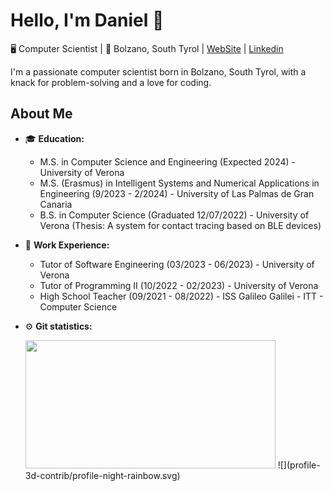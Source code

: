 # Hello, I'm Daniel 👋 

🖥️ Computer Scientist | 📍 Bolzano, South Tyrol | [WebSite](https://danielamadori98.github.io) | [Linkedin]()

I'm a passionate computer scientist born in Bolzano, South Tyrol, with a knack for problem-solving and a love for coding.

## About Me

- 🎓 **Education:** 
  - M.S. in Computer Science and Engineering (Expected 2024) - University of Verona
  - M.S. (Erasmus) in Intelligent Systems and Numerical Applications in Engineering (9/2023 - 2/2024) - University of Las Palmas de Gran Canaria
  - B.S. in Computer Science (Graduated 12/07/2022) - University of Verona (Thesis: A system for contact tracing based on BLE devices)

- 💼 **Work Experience:**
  - Tutor of Software Engineering (03/2023 - 06/2023) - University of Verona
  - Tutor of Programming II (10/2022 - 02/2023) - University of Verona
  - High School Teacher (09/2021 - 08/2022) - ISS Galileo Galilei - ITT - Computer Science

- :gear: **Git statistics:**

    <img height="205px" width ="400px" src="https://github-readme-stats-sigma-five.vercel.app/api/top-langs/?username=danielamadori98&hide=html&layout=compact&theme=highcontrast" />
  ![](profile-3d-contrib/profile-night-rainbow.svg)



